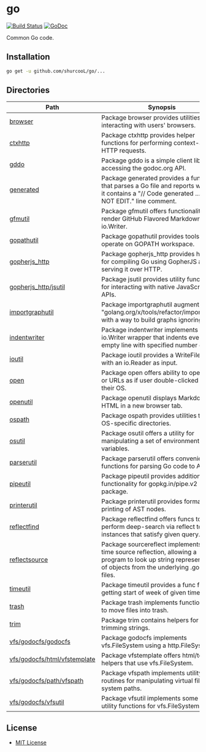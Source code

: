 go
==

[![Build Status](https://travis-ci.org/shurcooL/go.svg?branch=master)](https://travis-ci.org/shurcooL/go) [![GoDoc](https://godoc.org/github.com/shurcooL/go?status.svg)](https://godoc.org/github.com/shurcooL/go)

Common Go code.

Installation
------------

```bash
go get -u github.com/shurcooL/go/...
```

Directories
-----------

| Path                                                                                                  | Synopsis                                                                                                                                                          |
|-------------------------------------------------------------------------------------------------------|-------------------------------------------------------------------------------------------------------------------------------------------------------------------|
| [browser](https://godoc.org/github.com/shurcooL/go/browser)                                           | Package browser provides utilities for interacting with users' browsers.                                                                                          |
| [ctxhttp](https://godoc.org/github.com/shurcooL/go/ctxhttp)                                           | Package ctxhttp provides helper functions for performing context-aware HTTP requests.                                                                             |
| [gddo](https://godoc.org/github.com/shurcooL/go/gddo)                                                 | Package gddo is a simple client library for accessing the godoc.org API.                                                                                          |
| [generated](https://godoc.org/github.com/shurcooL/go/generated)                                       | Package generated provides a function that parses a Go file and reports whether it contains a "// Code generated … DO NOT EDIT." line comment.                    |
| [gfmutil](https://godoc.org/github.com/shurcooL/go/gfmutil)                                           | Package gfmutil offers functionality to render GitHub Flavored Markdown to io.Writer.                                                                             |
| [gopathutil](https://godoc.org/github.com/shurcooL/go/gopathutil)                                     | Package gopathutil provides tools to operate on GOPATH workspace.                                                                                                 |
| [gopherjs_http](https://godoc.org/github.com/shurcooL/go/gopherjs_http)                               | Package gopherjs_http provides helpers for compiling Go using GopherJS and serving it over HTTP.                                                                  |
| [gopherjs_http/jsutil](https://godoc.org/github.com/shurcooL/go/gopherjs_http/jsutil)                 | Package jsutil provides utility functions for interacting with native JavaScript APIs.                                                                            |
| [importgraphutil](https://godoc.org/github.com/shurcooL/go/importgraphutil)                           | Package importgraphutil augments "golang.org/x/tools/refactor/importgraph" with a way to build graphs ignoring tests.                                             |
| [indentwriter](https://godoc.org/github.com/shurcooL/go/indentwriter)                                 | Package indentwriter implements an io.Writer wrapper that indents every non-empty line with specified number of tabs.                                             |
| [ioutil](https://godoc.org/github.com/shurcooL/go/ioutil)                                             | Package ioutil provides a WriteFile func with an io.Reader as input.                                                                                              |
| [open](https://godoc.org/github.com/shurcooL/go/open)                                                 | Package open offers ability to open files or URLs as if user double-clicked it in their OS.                                                                       |
| [openutil](https://godoc.org/github.com/shurcooL/go/openutil)                                         | Package openutil displays Markdown or HTML in a new browser tab.                                                                                                  |
| [ospath](https://godoc.org/github.com/shurcooL/go/ospath)                                             | Package ospath provides utilities to get OS-specific directories.                                                                                                 |
| [osutil](https://godoc.org/github.com/shurcooL/go/osutil)                                             | Package osutil offers a utility for manipulating a set of environment variables.                                                                                  |
| [parserutil](https://godoc.org/github.com/shurcooL/go/parserutil)                                     | Package parserutil offers convenience functions for parsing Go code to AST.                                                                                       |
| [pipeutil](https://godoc.org/github.com/shurcooL/go/pipeutil)                                         | Package pipeutil provides additional functionality for gopkg.in/pipe.v2 package.                                                                                  |
| [printerutil](https://godoc.org/github.com/shurcooL/go/printerutil)                                   | Package printerutil provides formatted printing of AST nodes.                                                                                                     |
| [reflectfind](https://godoc.org/github.com/shurcooL/go/reflectfind)                                   | Package reflectfind offers funcs to perform deep-search via reflect to find instances that satisfy given query.                                                   |
| [reflectsource](https://godoc.org/github.com/shurcooL/go/reflectsource)                               | Package sourcereflect implements run-time source reflection, allowing a program to look up string representation of objects from the underlying .go source files. |
| [timeutil](https://godoc.org/github.com/shurcooL/go/timeutil)                                         | Package timeutil provides a func for getting start of week of given time.                                                                                         |
| [trash](https://godoc.org/github.com/shurcooL/go/trash)                                               | Package trash implements functionality to move files into trash.                                                                                                  |
| [trim](https://godoc.org/github.com/shurcooL/go/trim)                                                 | Package trim contains helpers for trimming strings.                                                                                                               |
| [vfs/godocfs/godocfs](https://godoc.org/github.com/shurcooL/go/vfs/godocfs/godocfs)                   | Package godocfs implements vfs.FileSystem using a http.FileSystem.                                                                                                |
| [vfs/godocfs/html/vfstemplate](https://godoc.org/github.com/shurcooL/go/vfs/godocfs/html/vfstemplate) | Package vfstemplate offers html/template helpers that use vfs.FileSystem.                                                                                         |
| [vfs/godocfs/path/vfspath](https://godoc.org/github.com/shurcooL/go/vfs/godocfs/path/vfspath)         | Package vfspath implements utility routines for manipulating virtual file system paths.                                                                           |
| [vfs/godocfs/vfsutil](https://godoc.org/github.com/shurcooL/go/vfs/godocfs/vfsutil)                   | Package vfsutil implements some I/O utility functions for vfs.FileSystem.                                                                                         |

License
-------

-	[MIT License](https://opensource.org/licenses/mit-license.php)
